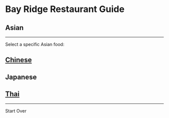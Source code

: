 # Bay Ridge Restaurant Guide
## Asian
---
Select a specific Asian food:
## [Chinese](../chinese.md)
## Japanese
## [Thai](../thai.md)
---
Start Over